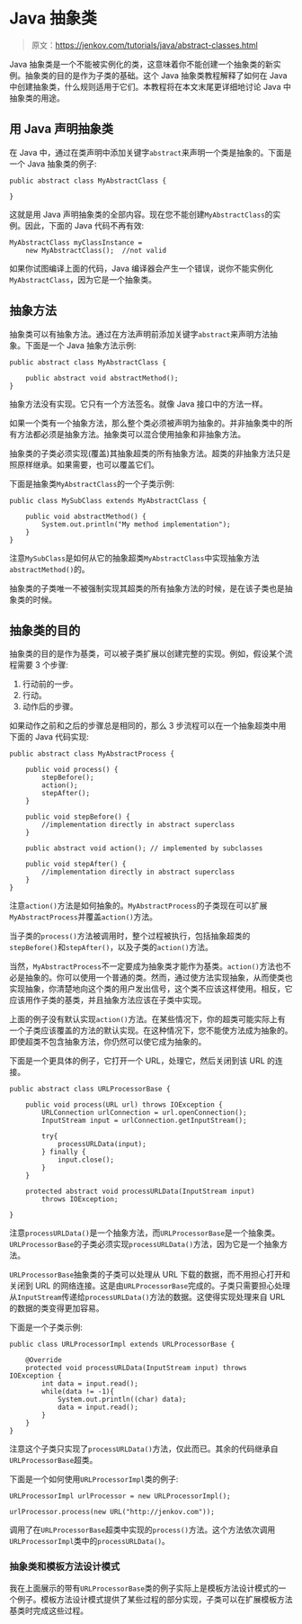 # Java 抽象类

> 原文：<https://jenkov.com/tutorials/java/abstract-classes.html>

Java 抽象类是一个不能被实例化的类，这意味着你不能创建一个抽象类的新实例。抽象类的目的是作为子类的基础。这个 Java 抽象类教程解释了如何在 Java 中创建抽象类，什么规则适用于它们。本教程将在本文末尾更详细地讨论 Java 中抽象类的用途。

## 用 Java 声明抽象类

在 Java 中，通过在类声明中添加关键字`abstract`来声明一个类是抽象的。下面是一个 Java 抽象类的例子:

```
public abstract class MyAbstractClass {

}

```

这就是用 Java 声明抽象类的全部内容。现在您不能创建`MyAbstractClass`的实例。因此，下面的 Java 代码不再有效:

```
MyAbstractClass myClassInstance = 
    new MyAbstractClass();  //not valid

```

如果你试图编译上面的代码，Java 编译器会产生一个错误，说你不能实例化`MyAbstractClass`，因为它是一个抽象类。

## 抽象方法

抽象类可以有抽象方法。通过在方法声明前添加关键字`abstract`来声明方法抽象。下面是一个 Java 抽象方法示例:

```
public abstract class MyAbstractClass {

    public abstract void abstractMethod();
}

```

抽象方法没有实现。它只有一个方法签名。就像 Java 接口中的方法一样。

如果一个类有一个抽象方法，那么整个类必须被声明为抽象的。并非抽象类中的所有方法都必须是抽象方法。抽象类可以混合使用抽象和非抽象方法。

抽象类的子类必须实现(覆盖)其抽象超类的所有抽象方法。超类的非抽象方法只是照原样继承。如果需要，也可以覆盖它们。

下面是抽象类`MyAbstractClass`的一个子类示例:

```
public class MySubClass extends MyAbstractClass {

    public void abstractMethod() {
        System.out.println("My method implementation");
    }
}

```

注意`MySubClass`是如何从它的抽象超类`MyAbstractClass`中实现抽象方法`abstractMethod()`的。

抽象类的子类唯一不被强制实现其超类的所有抽象方法的时候，是在该子类也是抽象类的时候。

## 抽象类的目的

抽象类的目的是作为基类，可以被子类扩展以创建完整的实现。例如，假设某个流程需要 3 个步骤:

1.  行动前的一步。
2.  行动。
3.  动作后的步骤。

如果动作之前和之后的步骤总是相同的，那么 3 步流程可以在一个抽象超类中用下面的 Java 代码实现:

```
public abstract class MyAbstractProcess {

    public void process() {
        stepBefore();
        action();
        stepAfter();
    }

    public void stepBefore() {
        //implementation directly in abstract superclass
    }

    public abstract void action(); // implemented by subclasses

    public void stepAfter() {
        //implementation directly in abstract superclass
    }
}

```

注意`action()`方法是如何抽象的。`MyAbstractProcess`的子类现在可以扩展`MyAbstractProcess`并覆盖`action()`方法。

当子类的`process()`方法被调用时，整个过程被执行，包括抽象超类的`stepBefore()`和`stepAfter()`，以及子类的`action()`方法。

当然，`MyAbstractProcess`不一定要成为抽象类才能作为基类。`action()`方法也不必是抽象的。你可以使用一个普通的类。然而，通过使方法实现抽象，从而使类也实现抽象，你清楚地向这个类的用户发出信号，这个类不应该这样使用。相反，它应该用作子类的基类，并且抽象方法应该在子类中实现。

上面的例子没有默认实现`action()`方法。在某些情况下，你的超类可能实际上有一个子类应该覆盖的方法的默认实现。在这种情况下，您不能使方法成为抽象的。即使超类不包含抽象方法，你仍然可以使它成为抽象的。

下面是一个更具体的例子，它打开一个 URL，处理它，然后关闭到该 URL 的连接。

```
public abstract class URLProcessorBase {

    public void process(URL url) throws IOException {
        URLConnection urlConnection = url.openConnection();
        InputStream input = urlConnection.getInputStream();

        try{
            processURLData(input);
        } finally {
            input.close();
        }
    }

    protected abstract void processURLData(InputStream input)
        throws IOException;

}

```

注意`processURLData()`是一个抽象方法，而`URLProcessorBase`是一个抽象类。`URLProcessorBase`的子类必须实现`processURLData()`方法，因为它是一个抽象方法。

`URLProcessorBase`抽象类的子类可以处理从 URL 下载的数据，而不用担心打开和关闭到 URL 的网络连接。这是由`URLProcessorBase`完成的。子类只需要担心处理从`InputStream`传递给`processURLData()`方法的数据。这使得实现处理来自 URL 的数据的类变得更加容易。

下面是一个子类示例:

```
public class URLProcessorImpl extends URLProcessorBase {

    @Override
    protected void processURLData(InputStream input) throws IOException {
        int data = input.read();
        while(data != -1){
            System.out.println((char) data);
            data = input.read();
        }
    }
}

```

注意这个子类只实现了`processURLData()`方法，仅此而已。其余的代码继承自`URLProcessorBase`超类。

下面是一个如何使用`URLProcessorImpl`类的例子:

```
URLProcessorImpl urlProcessor = new URLProcessorImpl();

urlProcessor.process(new URL("http://jenkov.com"));

```

调用了在`URLProcessorBase`超类中实现的`process()`方法。这个方法依次调用`URLProcessorImpl`类中的`processURLData()`。

### 抽象类和模板方法设计模式

我在上面展示的带有`URLProcessorBase`类的例子实际上是模板方法设计模式的一个例子。模板方法设计模式提供了某些过程的部分实现，子类可以在扩展模板方法基类时完成这些过程。